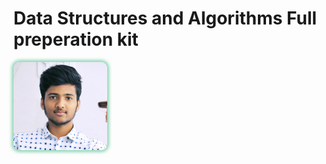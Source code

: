 # Data Structures and Algorithms Full preperation kit
<img src="avatar.jpg" style="
    border-radius: 10px;
    box-shadow: 0px 0px 5px 3px #42b98399;
" alt="drawing" width="150"/>